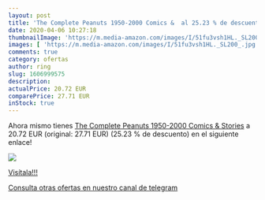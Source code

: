 ```yaml
---
layout: post
title: 'The Complete Peanuts 1950-2000 Comics &  al 25.23 % de descuento'
date: 2020-04-06 10:27:18
thumbnailImage: 'https://m.media-amazon.com/images/I/51fu3vsh1HL._SL200_.jpg'
images: [ 'https://m.media-amazon.com/images/I/51fu3vsh1HL._SL200_.jpg' ]
comments: true
category: ofertas
author: ring
slug: 1606999575
description:
actualPrice: 20.72 EUR
comparePrice: 27.71 EUR
inStock: true
---
```


Ahora mismo tienes [The Complete Peanuts 1950-2000 Comics & Stories](https://www.amazon.es/dp/1606999575/?tag=redken-21) a 20.72 EUR (original: 27.71 EUR) (25.23 %  de descuento) en el siguiente enlace!

[![](https://m.media-amazon.com/images/I/51fu3vsh1HL._SL200_.jpg)](https://www.amazon.es/dp/1606999575/?tag=redken-21)

[Visítala!!!](https://www.amazon.es/dp/1606999575/?tag=redken-21)

[Consulta otras ofertas en nuestro canal de telegram](https://t.me/s/ofertas25)
